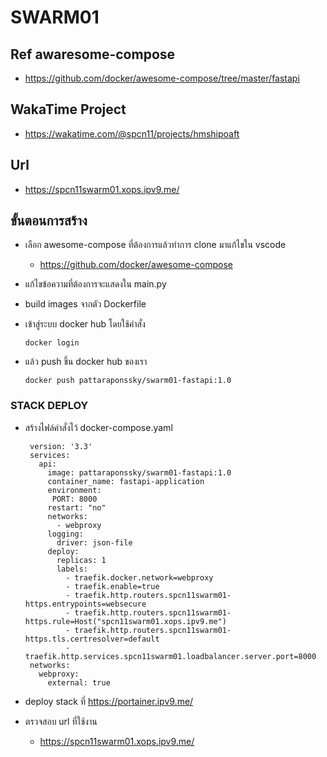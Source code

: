 # SWARM01
## Ref awaresome-compose
* https://github.com/docker/awesome-compose/tree/master/fastapi

## WakaTime Project
* https://wakatime.com/@spcn11/projects/hmshipoaft

## Url
* https://spcn11swarm01.xops.ipv9.me/

## ขั้นตอนการสร้าง

- เลือก awesome-compose ที่ต้องการแล้วทำการ clone มาแก้ไขใน vscode

   - https://github.com/docker/awesome-compose

- แก้ไขข้อความที่ต้องการจะแสดงใน main.py

- build images จากตัว Dockerfile

- เข้าสู่ระบบ docker hub โดยใช้คำสั่ง 

      docker login

- แล้ว push ขึ้น docker hub ของเรา

      docker push pattaraponssky/swarm01-fastapi:1.0

### STACK DEPLOY

 - สร้างไฟล์คำสั่งไว้ docker-compose.yaml

        version: '3.3'
        services:
          api:
            image: pattaraponssky/swarm01-fastapi:1.0
            container_name: fastapi-application
            environment:
             PORT: 8000
            restart: "no"
            networks:
              - webproxy
            logging: 
              driver: json-file
            deploy:
              replicas: 1
              labels:
                - traefik.docker.network=webproxy
                - traefik.enable=true
                - traefik.http.routers.spcn11swarm01-https.entrypoints=websecure
                - traefik.http.routers.spcn11swarm01-https.rule=Host("spcn11swarm01.xops.ipv9.me")
                - traefik.http.routers.spcn11swarm01-https.tls.certresolver=default
                - traefik.http.services.spcn11swarm01.loadbalancer.server.port=8000   
        networks:
          webproxy:
            external: true

- deploy stack ที่ https://portainer.ipv9.me/

- ตรวจสอบ url ที่ใช้งาน
    
   - https://spcn11swarm01.xops.ipv9.me/
